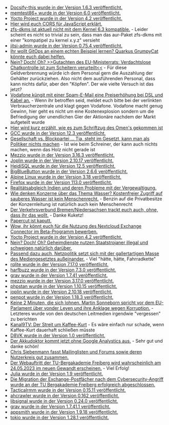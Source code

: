 * [Docsify-this wurde in der Version 1.6.3 veröffentlicht.](https://github.com/hibbitts-design/docsify-this/releases/tag/v1.6.3)
* [memtest86+ wurde in der Version 6.0 veröffentlicht.](https://www.phoronix.com/news/memtest86-plus-6.20)
* [Yocto Project wurde in der Version 4.2 veröffentlicht.](https://lwn.net/Articles/931164/)
* [Hier wird euch CORS für JavaScript erklärt.](https://www.30secondsofcode.org/articles/s/cors-explained/)
* [zfs-dkms ist aktuell nicht mit dem Kernel 6.3 kompatible.](https://aur.archlinux.org/packages/zfs-dkms#comment-913334) - Leider scheint es nicht so trivial zu sein, dass man das aur-Paket zfs-dkms mit einer "kompatipel zu kernel x.y.z" versieht
* [jitsi-admin wurde in der Version 0.75.4 veröffentlicht.](https://github.com/H2-invent/jitsi-admin/releases/tag/0.75.4)
* [Ihr wollt GitOps an einem echten Beispiel lernen? Quarkus GrumpyCat könnte euch dabei helfen.](https://www.opensourcerers.org/2023/05/08/how-to-set-up-and-demonstrate-quarkus-grumpycat-gitops-demo/)
* [Nein? Doch! Oh? >>Gutachten des EU-Ministerrats: Verdachtslose Chatkontrolle ist zum Scheitern verurteilt<<](https://www.patrick-breyer.de/gutachten-des-eu-ministerrats-verdachtslose-chatkontrolle-ist-zum-scheitern-verurteilt/) - Für diese Geldverbrennung würde ich dem Personal gern die Auszahlung der Gehälter zurückziehen. Also nicht dem ausführenden Personal, dass kann nichts dafür, aber den "Köpfen". Der wie vielte Versuch ist das jetzt?
* [Vodafone küngit mit einer Spam-E-Mail eine Preiserhöhung bei DSL und Kabel an.](https://www.borncity.com/blog/2023/05/09/vodafone-preiserhhungen-2023-dsl-kabel-verbraucherzentrale-prft-klage-dagegen/) - Wenn ihr betroffen seid, meldet euch bitte bei der verlinkten Verbraucherzentrale und klagt gegen Vodafone. Vodafone macht genug Gewinn, hier geht es nicht um eine Kostenexplosion sondern um die Befriedigung der unendlichen Gier der Aktionäre nachdem der Markt aufgeteilt wurde
* [Hier wird kurz erzählt, wie es zum Schriftzug des Omen's gekommen ist](https://www.rave-strikes-back.de/?p=11704)
* [GCC wurde in der Version 12.3 veröffentlicht.](https://www.phoronix.com/news/GCC-12.3-Released)
* [Gesellschaft vs. Blockpartei ... Tja, steht im Gesetzt, kann man als Politiker nichts machen](http://blog.fefe.de/?ts=9aa7d82f) - Ist wie beim Schreiner, der kann auch nichts machen, wenn das Holz nicht gerade ist
* [Mezzio wurde in der Version 3.16.3 veröffentlicht.](https://github.com/mezzio/mezzio/releases/tag/3.16.3)
* [Joplin wurde in der Version 2.10.17 veröffentlicht.](https://github.com/laurent22/joplin/releases/tag/v2.10.17)
* [HeidiSQL wurde in der Version 12.5 veröffentlicht.](https://github.com/HeidiSQL/HeidiSQL/releases/tag/12.5)
* [BigBlueButton wurde in der Version 2.6.6 veröffentlicht.](https://github.com/bigbluebutton/bigbluebutton/releases/tag/v2.6.6)
* [Alpine Linux wurde in der Version 3.18 veröffentlicht.](https://www.phoronix.com/news/Alpine-Linux-3.18)
* [Firefox wurde in der Version 113.0 veröffentlicht.](https://lwn.net/Articles/931404/)
* [Realitätsabgleich Indien und deren Probleme mit der Vergewaltigung.](https://netzfrauen.org/2023/05/09/india-34/)
* [Wie denken Konzerne über das Thema Wasser? Kostenfreier Zugriff auf sauberes Wasser ist kein Menschenrecht.](https://netzfrauen.org/2023/05/09/watercrisis-5/) - Benzin auf die Privatbesitze der Konzernleitung ist natürlich auch kein Menschenrecht
* [Der Verkehrsverbund Bremen/Niedersachsen trackt euch auch, ohne, dass ihr das wollt.](https://www.kuketz-blog.de/verkehrsverbund-bremen-niedersachen-vbn-tracking-ohne-einwilligung-deutschlandticket-teil3/) - Danke Kuketz!
* [Papercut ist kaputt.](https://www.borncity.com/blog/2023/05/09/papercut-sicherheitslcken-werden-mehr-und-mehr-aktiv-ausgenutzt/)
* [Wow, ihr könnt euch für die Nutzung des Nextcloud Exchange Connector im Beta-Programm bewerben.](https://nextcloud.com/blog/4-reasons-to-sign-up-for-the-nextcloud-exchange-connector-beta/)
* [Yocto Project wurde in der Version 4.2 veröffentlicht.](https://www.linux-magazin.de/news/yocto-project-4-2-updates-fuer-den-distributionsbaukasten/)
* [Nein? Doch! Oh? Geheimdienste nutzen Staatstrojaner illegal und schweigen natürlich darüber.](https://netzpolitik.org/2023/pega-untersuchungsausschuss-geheimdienste-nutzen-staatstrojaner-und-schweigen/)
* [Passend dazu auch, Netzpolitik setzt sich mit der gallertartigen Masse des Mediengesetztes außeinander.](https://netzpolitik.org/2023/eu-medienfreiheitsgesetz-gummiparagraf-gegen-staatstrojaner/) - Viel "hätte, hätte, Fahrradkette"
* [rqlite wurde in der Version 7.17.0 veröffentlicht.](https://github.com/rqlite/rqlite/releases/tag/v7.17.0)
* [harfbuzz wurde in der Version 7.3.0 veröffentlicht.](https://github.com/harfbuzz/harfbuzz/releases/tag/7.3.0)
* [grav wurde in der Version 1.7.41 veröffentlicht.](https://github.com/getgrav/grav/releases/tag/1.7.41)
* [mezzio wurde in der Version 3.17.0 veröffentlicht.](https://github.com/mezzio/mezzio/releases/tag/3.17.0)
* [phpstan wurde in der Version 1.10.15 veröffentlicht.](https://github.com/phpstan/phpstan/releases/tag/1.10.15)
* [joplin wurde in der Version 2.10.18 veröffentlicht.](https://github.com/laurent22/joplin/releases/tag/v2.10.18)
* [penpot wurde in der Version 1.18.3 veröffentlicht.](https://github.com/penpot/penpot/releases/tag/1.18.3)
* [Keine 2 Minuten, die sich lohnen. Martin Sonneborn spricht vor dem EU-Parlament über vonder Leyen und ihre Anklage wegen Korruption.](https://martinsonneborn.de/sms-fuer-vonderleyen/) - Letzteres wurde von den deutschen Leitmedien irgendwie "vergessen" zu berichten
* [Kanal9TV: Der Streit um Kaffee-Kurt](https://www.youtube.com/watch?v=p_zfshEPr8w) - Es wäre einfach nur schade, wenn Kaffee-Kurt dauerhaft schließen müsste
* [D8VK wurde in der Version 1.0 veröffentlicht.](https://www.phoronix.com/news/D8VK-1.0-Released)
* [Der Akkudoktor kommt jetzt ohne Google Analystics aus.](https://www.akkudoktor.net/2023/05/10/google-analytics-entfernt/) - Sehr gut und danke schön!
* [Chris Siebenmann fasst Mailinglisten und Forums sowie deren Nutzerkreis gut zusammen.](https://utcc.utoronto.ca/~cks/space/blog/tech/MailingListsVsForums)
* [Der Webauftritt der TU-Bergakademie Freiberg wird wahrscheinlich am 24.05.2023 im neuen Gewandt erscheinen.](https://blogs.hrz.tu-freiberg.de/urz/ausblick-webauftritt/) - Viel Erfolg!
* [Julia wurde in der Version 1.9 veröffentlicht.](https://lwn.net/Articles/931490/)
* [Die Migration der Exchange-Postfächer nach dem Cybersecurity-Angriff wurde an der TU Bergakademie Freiberg erfolgreich abgeschlossen.](https://blogs.hrz.tu-freiberg.de/urz/migration-der-exchange-postfaecher-abgeschlossen/)
* [Tacticalrmm wurde in der Version 0.15.11 veröffentlicht.](https://github.com/amidaware/tacticalrmm/releases/tag/v0.15.11)
* [ahcrawler wurde in der Version 0.162 veröffentlicht.](https://github.com/axelhahn/ahcrawler/pull/22)
* [libsignal wurde in der Version 0.24.0 veröffentlicht.](https://github.com/signalapp/libsignal/releases/tag/v0.24.0)
* [grav wurde in der Version 1.7.41.1 veröffentlicht.](https://github.com/getgrav/grav/releases/tag/1.7.41.1)
* [appsmith wurde in der Version 1.9.18 veröffentlicht.](https://github.com/appsmithorg/appsmith/releases/tag/v1.9.18)
* [tokio wurde in der Version 1.28.1 veröffentlicht.](https://github.com/tokio-rs/tokio/releases/tag/tokio-1.28.1)

